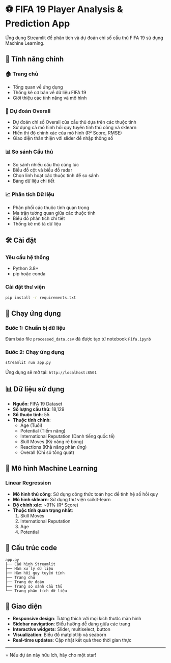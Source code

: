 # ⚽ FIFA 19 Player Analysis & Prediction App

Ứng dụng Streamlit để phân tích và dự đoán chỉ số cầu thủ FIFA 19 sử dụng Machine Learning.

## 🚀 Tính năng chính

### 🏠 Trang chủ
- Tổng quan về ứng dụng
- Thống kê cơ bản về dữ liệu FIFA 19
- Giới thiệu các tính năng và mô hình

### 🔮 Dự đoán Overall
- Dự đoán chỉ số Overall của cầu thủ dựa trên các thuộc tính
- Sử dụng cả mô hình hồi quy tuyến tính thủ công và sklearn
- Hiển thị độ chính xác của mô hình (R² Score, RMSE)
- Giao diện thân thiện với slider để nhập thông số

### 📊 So sánh Cầu thủ
- So sánh nhiều cầu thủ cùng lúc
- Biểu đồ cột và biểu đồ radar
- Chọn linh hoạt các thuộc tính để so sánh
- Bảng dữ liệu chi tiết

### 📈 Phân tích Dữ liệu
- Phân phối các thuộc tính quan trọng
- Ma trận tương quan giữa các thuộc tính
- Biểu đồ phân tích chi tiết
- Thống kê mô tả dữ liệu

## 🛠️ Cài đặt

### Yêu cầu hệ thống
- Python 3.8+
- pip hoặc conda

### Cài đặt thư viện
```bash
pip install -r requirements.txt
```

## 🚀 Chạy ứng dụng

### Bước 1: Chuẩn bị dữ liệu
Đảm bảo file `processed_data.csv` đã được tạo từ notebook `Fifa.ipynb`

### Bước 2: Chạy ứng dụng
```bash
streamlit run app.py
```

Ứng dụng sẽ mở tại: `http://localhost:8501`

## 📊 Dữ liệu sử dụng

- **Nguồn**: FIFA 19 Dataset
- **Số lượng cầu thủ**: 18,129
- **Số thuộc tính**: 55
- **Thuộc tính chính**:
  - Age (Tuổi)
  - Potential (Tiềm năng)
  - International Reputation (Danh tiếng quốc tế)
  - Skill Moves (Kỹ năng rê bóng)
  - Reactions (Khả năng phản ứng)
  - Overall (Chỉ số tổng quát)

## 🎯 Mô hình Machine Learning

### Linear Regression
- **Mô hình thủ công**: Sử dụng công thức toán học để tính hệ số hồi quy
- **Mô hình sklearn**: Sử dụng thư viện scikit-learn
- **Độ chính xác**: ~91% (R² Score)
- **Thuộc tính quan trọng nhất**:
  1. Skill Moves
  2. International Reputation
  3. Age
  4. Potential

## 🔧 Cấu trúc code

```
app.py
├── Cấu hình Streamlit
├── Hàm xử lý dữ liệu
├── Hàm hồi quy tuyến tính
├── Trang chủ
├── Trang dự đoán
├── Trang so sánh cầu thủ
└── Trang phân tích dữ liệu
```

## 📱 Giao diện

- **Responsive design**: Tương thích với mọi kích thước màn hình
- **Sidebar navigation**: Điều hướng dễ dàng giữa các trang
- **Interactive widgets**: Slider, multiselect, button
- **Visualization**: Biểu đồ matplotlib và seaborn
- **Real-time updates**: Cập nhật kết quả theo thời gian thực

---

⭐ Nếu dự án này hữu ích, hãy cho một star!
